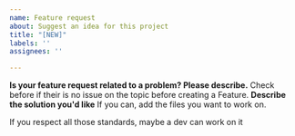 ```yaml
---
name: Feature request
about: Suggest an idea for this project
title: "[NEW]"
labels: ''
assignees: ''

---
```


**Is your feature request related to a problem? Please describe.**
Check before if their is no issue on the topic before creating a Feature. 
**Describe the solution you'd like**
If you can, add the files you want to work on.

If you respect all those standards, maybe a dev can work on it
